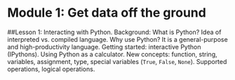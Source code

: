 # Module 1: Get data off the ground

##Lesson 1: Interacting with Python.
Background: What is Python? Idea of interpreted vs. compiled language. Why use Python? It is a general-purpose and high-productivity language.
Getting started: interactive Python (IPythons).
Using Python as a calculator.
New concepts: function, string, variables, assignment, type, special variables (`True`, `False`, `None`).
Supported operations, logical operations.
